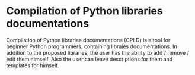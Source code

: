# Compilation of Python libraries documentations

Compilation of Python libraries documentations (CPLD) is a tool for beginner Python programmers,
containing libraies documentations. In addition to the proposed libraries, the user has the ability
to add / remove / edit them himself. Also the user can leave descriptions for them and templates for
himself.